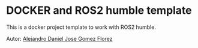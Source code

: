 # DOCKER and ROS2 humble template

This is a docker project template to work with ROS2 humble.

Autor: [Alejandro Daniel Jose Gomez Florez](https://www.linkedin.com/in/aldajo92/)

